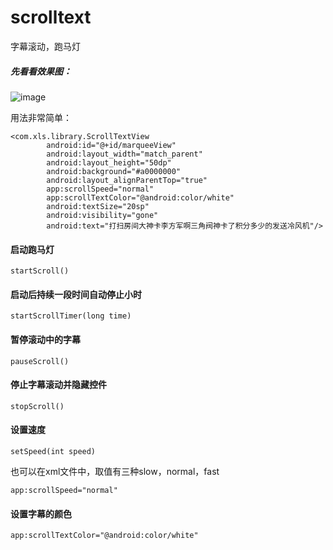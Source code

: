 # scrolltext
字幕滚动，跑马灯

##### 先看看效果图：

![image](https://github.com/xiongliangshan/scrolltext/blob/master/file/ezgif-5-19b5396712.gif)


用法非常简单：

```
<com.xls.library.ScrollTextView
        android:id="@+id/marqueeView"
        android:layout_width="match_parent"
        android:layout_height="50dp"
        android:background="#a0000000"
        android:layout_alignParentTop="true"
        app:scrollSpeed="normal"
        app:scrollTextColor="@android:color/white"
        android:textSize="20sp"
        android:visibility="gone"
        android:text="打扫房间大神卡李方军啊三角阀神卡了积分多少的发送冷风机"/>
```

#### 启动跑马灯
```
startScroll()
```

#### 启动后持续一段时间自动停止小时
```
startScrollTimer(long time)
```
#### 暂停滚动中的字幕
```
pauseScroll()
```
#### 停止字幕滚动并隐藏控件
```
stopScroll()
```
#### 设置速度
```
setSpeed(int speed)
```
也可以在xml文件中，取值有三种slow，normal，fast 
```
app:scrollSpeed="normal"
```
#### 设置字幕的颜色
```
app:scrollTextColor="@android:color/white"
```






